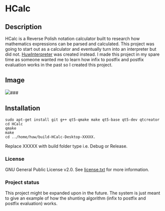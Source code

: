 # HCalc
## Description
HCalc is a Reverse Polish notation calculator built to research how mathematics expressions can be parsed and calculated.  This project was going to start out as a calculator and eventually turn into an interpreter but did not. [HuwInterpreter](https://github.com/huwdp/huwinterpreter-mirror) was created instead. I made this project in my spare time as someone wanted me to learn how infix to postfix and postfix evaluation works in the past so I created this project.
## Image
![](https://huwdp.co.uk/sites/default/files/inline-images/calculator-large.png)### [](https://www.makeareadme.com/#installation)
## Installation
```
sudo apt-get install git g++ qt5-qmake make qt5-base qt5-dev qtcreator
cd HCalc
qmake
make
cd ../home/huw/build-HCalc-Desktop-XXXXX.
```
Replace XXXXX with build folder type i.e. Debug or Release.
### [](https://www.makeareadme.com/#license)License
GNU General Public License v2.0. See [license.txt](https://github.com/huwdp/HCalc/blob/master/LICENSE) for more information.
### [](https://www.makeareadme.com/#project-status)Project status
This project might be expanded upon in the future. The system is just meant to give an example of how the shunting algorithm (infix to postfix and postfix evaluation) works.
